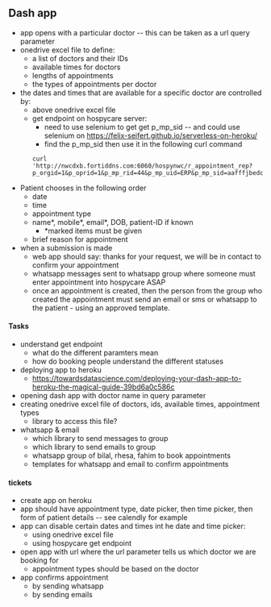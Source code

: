 ## Dash app

- app opens with a particular doctor -- this can be taken as a url query parameter 
- onedrive excel file to define:
    - a list of doctors and their IDs
    - available times for doctors 
    - lengths of appointments 
    - the types of appointments per doctor
- the dates and times that are available for a specific doctor are controlled by:
    - above onedrive excel file
    - get endpoint on hospycare server: 
        - need to use selenium to get get p_mp_sid -- and could use selenium on https://felix-seifert.github.io/serverless-on-heroku/ 
        - find the p_mp_sid then use it in the following curl command
        ```
        curl 'http://nwcdxb.fortiddns.com:6060/hospynwc/r_appointment_rep?p_orgid=1&p_oprid=1&p_mp_rid=44&p_mp_uid=ERP&p_mp_sid=aafffjbedc&p_mp_output=H&p_mp_orientation=P&p_frdt=16/Jul/2024&p_todt=16/Aug/2024&p_e=&p_d=4&p_sp=&p_p=&p_userid=&p_wise=&p_wise=&p_status=C&P_FRTIME=&P_TOTIME=&P_NOSHOW=N&P_PIN=&p_refdocid=&p_reftype=&p_enttype=&p_mob='
        ```
- Patient chooses in the following order
    - date
    - time
    - appointment type
    - name*, mobile*, email*, DOB, patient-ID if known
        - *marked items must be given
    - brief reason for appointment
- when a submission is made
    - web app should say: thanks for your request, we will be in contact to confirm your appointment
    - whatsapp messages sent to whatsapp group where someone must enter appointment into hospycare ASAP
    - once an appointment is created, then the person from the group who created the appointment must send an email or sms or whatsapp to the patient - using an approved template. 

#### Tasks

- understand get endpoint
    - what do the different paramters mean
    - how do booking people understand the different statuses
- deploying app to heroku
    - https://towardsdatascience.com/deploying-your-dash-app-to-heroku-the-magical-guide-39bd6a0c586c 
- opening dash app with doctor name in query parameter
- creating onedrive excel file of doctors, ids, available times, appointment types
    - library to access this file?
- whatsapp & email
    - which library to send messages to group
    - which library to send emails to group
    - whatsapp group of bilal, rhesa, fahim to book appointments
    - templates for whatsapp and email to confirm appointments 

#### tickets
- create app on heroku
- app should have appointment type, date picker, then time picker, then form of patient details -- see calendly for example
- app can disable certain dates and times int he date and time picker:
    - using onedrive excel file
    - using hospycare get endpoint
- open app with url where the url parameter tells us which doctor we are booking for
    - appointment types should be based on the doctor
- app confirms appointment 
    - by sending whatsapp
    - by sending emails
